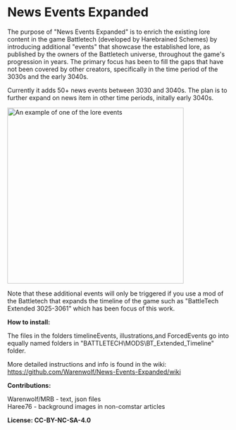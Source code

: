 # News Events Expanded

The purpose of "News Events Expanded" is to enrich the existing lore content in the game Battletech (developed by Harebrained Schemes)
by introducing additional "events" that showcase the established lore, as published by the owners of the Battletech universe, 
throughout the game's progression in years. 
The primary focus has been to fill the gaps that have not been covered by other creators, specifically in 
the time period of the 3030s and the early 3040s.

Currently it adds 50+ news events between 3030 and 3040s. The plan is to further expand on news item in other time periods, initally early 3040s.

<img src="https://github.com/Warenwolf/News-Events-Expanded/assets/136007621/46c93895-8bf3-4ef1-94e9-ee8f93f67b20" alt="An example of one of the lore events" width="400" height="400">


Note that these additional events will only be triggered if you use a mod of the Battletech that expands the timeline of the game
such as "BattleTech Extended 3025-3061" which has been focus of this work.

**How to install:** 

The files in the folders timelineEvents, illustrations,and ForcedEvents go 
into equally named folders in "BATTLETECH\MODS\BT_Extended_Timeline" folder.

More detailed instructions and info is found in the wiki: https://github.com/Warenwolf/News-Events-Expanded/wiki

**Contributions:** 

Warenwolf/MRB - text, json files  
Haree76 - background images in non-comstar articles


**License: CC-BY-NC-SA-4.0**
